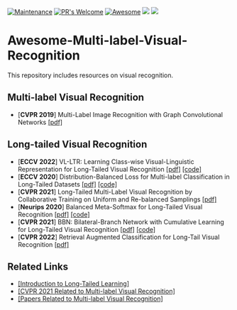 [![Maintenance](https://img.shields.io/badge/Maintained%3F-yes-green.svg)](https://GitHub.com/Naereen/StrapDown.js/graphs/commit-activity)
[![PR's Welcome](https://img.shields.io/badge/PRs-welcome-brightgreen.svg?style=flat)](http://makeapullrequest.com) 
[![Awesome](https://cdn.rawgit.com/sindresorhus/awesome/d7305f38d29fed78fa85652e3a63e154dd8e8829/media/badge.svg)](https://github.com/sindresorhus/awesome)
![](https://img.shields.io/github/last-commit/Richard88888/awesome-multi-label-visual-recognition?color=green) 
![](https://img.shields.io/badge/PaperNumber-7-brightgreen)

# Awesome-Multi-label-Visual-Recognition
This repository includes resources on visual recognition.

## Multi-label Visual Recognition
- [**CVPR 2019**] Multi-Label Image Recognition with Graph Convolutional Networks [[pdf]](https://openaccess.thecvf.com/content_CVPR_2019/papers/Chen_Multi-Label_Image_Recognition_With_Graph_Convolutional_Networks_CVPR_2019_paper.pdf)

## Long-tailed Visual Recognition
- [**ECCV 2022**] VL-LTR: Learning Class-wise Visual-Linguistic Representation for Long-Tailed Visual Recognition [[pdf]](https://arxiv.org/pdf/2111.13579.pdf) [[code]](https://github.com/ChangyaoTian/VL-LTR)
- [**ECCV 2020**] Distribution-Balanced Loss for Multi-label Classification in Long-Tailed Datasets [[pdf]](https://arxiv.org/pdf/2007.09654.pdf) [[code]](https://github.com/wutong16/DistributionBalancedLoss)
- [**CVPR 2021**] Long-Tailed Multi-Label Visual Recognition by Collaborative Training on Uniform and Re-balanced Samplings [[pdf]](https://openaccess.thecvf.com/content/CVPR2021/papers/Guo_Long-Tailed_Multi-Label_Visual_Recognition_by_Collaborative_Training_on_Uniform_and_CVPR_2021_paper.pdf)
- [**Neurips 2020**] Balanced Meta-Softmax for Long-Tailed Visual Recognition [[pdf]](https://proceedings.neurips.cc/paper/2020/file/2ba61cc3a8f44143e1f2f13b2b729ab3-Paper.pdf) [[code]](https://github.com/jiawei-ren/BalancedMetaSoftmax)
- [**CVPR 2021**] BBN: Bilateral-Branch Network with Cumulative Learning for Long-Tailed Visual Recognition [[pdf]](https://openaccess.thecvf.com/content_CVPR_2020/papers/Zhou_BBN_Bilateral-Branch_Network_With_Cumulative_Learning_for_Long-Tailed_Visual_Recognition_CVPR_2020_paper.pdf) [[code]](https://github.com/Megvii-Nanjing/BBN)
- [**CVPR 2022**] Retrieval Augmented Classification for Long-Tail Visual Recognition [[pdf]](https://arxiv.org/pdf/2202.11233) 

## Related Links
- [[Introduction to Long-Tailed Learning]](https://zhuanlan.zhihu.com/p/501900018)
- [[CVPR 2021 Related to Multi-label Visual Recognition]](https://zhuanlan.zhihu.com/p/380733018)
- [[Papers Related to Multi-label Visual Recognition]](https://zhuanlan.zhihu.com/p/407052629)
